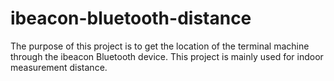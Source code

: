 # ibeacon-bluetooth-distance
The purpose of this project is to get the location of the terminal machine through the ibeacon Bluetooth device.
This project is mainly used for indoor measurement distance.
